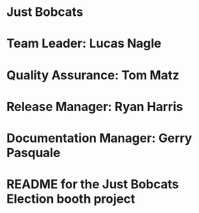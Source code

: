 # Just Bobcats
# Team Leader: Lucas Nagle 
# Quality Assurance: Tom Matz
# Release Manager: Ryan Harris
# Documentation Manager: Gerry Pasquale
#
#
#
#
# README for the Just Bobcats Election booth project
